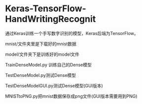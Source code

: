 # Keras-TensorFlow-HandWritingRecognit

通过Keras训练一个手写数字识别的模型，Keras后端为TensorFlow。

mnist/文件夹里是下载好的mnist数据

model/文件夹下是训练好的model文件

TrainDenseModel.py 训练自己的Dense模型

TestDenseModel.py测试Dense模型

TestDenseModelGUI.py测试Dense模型(GUI版本)

MNISTtoPNG.py把mnist数据保存成png文件(GUI版本需要用到PNG)


